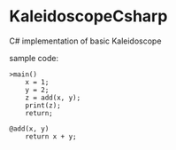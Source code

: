# KaleidoscopeCsharp
C# implementation of basic Kaleidoscope

sample code:
```
>main()
    x = 1;
    y = 2;
    z = add(x, y);
    print(z);
    return;

@add(x, y)
    return x + y;
```